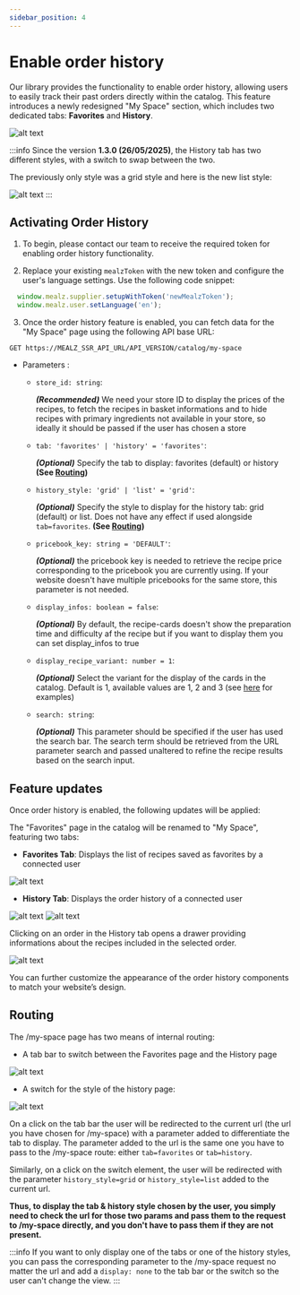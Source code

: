 ```yaml
---
sidebar_position: 4 
---
```


# Enable order history

Our library provides the functionality to enable order history, allowing users to easily track their past orders directly within the catalog. This feature introduces a newly redesigned "My Space" section, which includes two dedicated tabs: **Favorites** and **History**.

![alt text](https://storage.googleapis.com/assets.miam.tech/kmm_documentation/web/examples/9.1/my-space-history-grid.png "History tab")

:::info
Since the version **1.3.0 (26/05/2025)**, the History tab has two different styles, with a switch to swap between the two.

The previously only style was a grid style and here is the new list style:

![alt text](https://storage.googleapis.com/assets.miam.tech/kmm_documentation/web/examples/9.1/my-space-history-list.png "History list mode")
:::

## Activating Order History

1. To begin, please contact our team to receive the required token for enabling order history functionality.

2. Replace your existing `mealzToken` with the new token and configure the user's language settings. Use the following code snippet:

  ```js
    window.mealz.supplier.setupWithToken('newMealzToken');
    window.mealz.user.setLanguage('en');
  ```

3. Once the order history feature is enabled, you can fetch data for the "My Space" page using the following API base URL:

```
GET https://MEALZ_SSR_API_URL/API_VERSION/catalog/my-space
```

- Parameters :
  - `store_id: string`:
    
    **_(Recommended)_** We need your store ID to display the prices of the recipes, to fetch the recipes in basket informations and to hide recipes with primary ingredients not available in your store, so ideally it should be passed if the user has chosen a store

  - `tab: 'favorites' | 'history' = 'favorites'`:
    
    **_(Optional)_** Specify the tab to display: favorites (default) or history **(See [Routing](/docs/web_ssr/customization/order-history#routing))**

  - `history_style: 'grid' | 'list' = 'grid'`:
    
    **_(Optional)_** Specify the style to display for the history tab: grid (default) or list. Does not have any effect if used alongside `tab=favorites`. **(See [Routing](/docs/web_ssr/customization/order-history#routing))**

  - `pricebook_key: string = 'DEFAULT'`:
    
    **_(Optional)_** the pricebook key is needed to retrieve the recipe price corresponding to the pricebook you are currently using. If your website doesn't have multiple pricebooks for the same store, this parameter is not needed.

  - `display_infos: boolean = false`:
    
    **_(Optional)_** By default, the recipe-cards doesn't show the preparation time and difficulty af the recipe but if you want to display them you can set display_infos to true

  - `display_recipe_variant: number = 1`:
    
    **_(Optional)_** Select the variant for the display of the cards in the catalog. Default is 1, available values are 1, 2 and 3 (see [here](/docs/web_ssr/main-features/recipe-card#display-variants) for examples)

  - `search: string`:
    
    **_(Optional)_** This parameter should be specified if the user has used the search bar. The search term should be retrieved from the URL parameter search and passed unaltered to refine the recipe results based on the search input.

## Feature updates 

Once order history is enabled, the following updates will be applied:

The "Favorites" page in the catalog will be renamed to "My Space", featuring two tabs:
- **Favorites Tab**: Displays the list of recipes saved as favorites by a connected user

![alt text](https://storage.googleapis.com/assets.miam.tech/kmm_documentation/web/examples/9.1/my-space-favorites.png "Favorites tab")

- **History Tab**: Displays the order history of a connected user

![alt text](https://storage.googleapis.com/assets.miam.tech/kmm_documentation/web/examples/9.1/my-space-history-grid.png "History tab")
![alt text](https://storage.googleapis.com/assets.miam.tech/kmm_documentation/web/examples/9.1/my-space-empty-history.png "History tab with no history")

Clicking on an order in the History tab opens a drawer providing informations about the recipes included in the selected order.

![alt text](https://storage.googleapis.com/assets.miam.tech/kmm_documentation/web/examples/9.1/my-space-history-drawer.png "Order details drawer")


You can further customize the appearance of the order history components to match your website’s design.

## Routing

The /my-space page has two means of internal routing:

- A tab bar to switch between the Favorites page and the History page

![alt text](https://storage.googleapis.com/assets.miam.tech/kmm_documentation/web/examples/9.1/my-space-tabs.png "my space tabs")

- A switch for the style of the history page:

![alt text](https://storage.googleapis.com/assets.miam.tech/kmm_documentation/web/examples/9.1/my-space-history-style-switch.png "my space history style switch")

On a click on the tab bar the user will be redirected to the current url (the url you have chosen for /my-space) with a parameter added to differentiate the tab to display. The parameter added to the url is the same one you have to pass to the /my-space route: either `tab=favorites` or `tab=history`.

Similarly, on a click on the switch element, the user will be redirected with the parameter `history_style=grid` or `history_style=list` added to the current url. 

**Thus, to display the tab & history style chosen by the user, you simply need to check the url for those two params and pass them to the request to /my-space directly, and you don't have to pass them if they are not present.**

:::info
If you want to only display one of the tabs or one of the history styles, you can pass the corresponding parameter to the /my-space request no matter the url and add a `display: none` to the tab bar or the switch so the user can't change the view.
:::